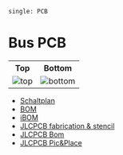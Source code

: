 ```{index}
single: PCB
```

# Bus PCB

<table>
  <tr><th>Top</th><th>Bottom</th></tr>
  <tr>
    <td><img src="../_static/bus/bus-3D_top.png" alt="top" /></td>
    <td><img src="../_static/bus/bus-3D_bottom.png" alt="bottom" /></td>
  </tr>
</table>

- [Schaltplan](../_static/bus/bus-schematic.pdf)
- [BOM](../_static/bus/bus-bom.html)
- [iBOM](../_static/bus/bus-ibom.html)
- [JLCPCB fabrication & stencil](../_static/bus/JLCPCB/bus-_JLCPCB_compress.zip)
- [JLCPCB Bom](../_static/bus/JLCPCB/bus_bom_jlc.csv)
- [JLCPCB Pic&Place](../_static/bus/JLCPCB/bus_cpl_jlc.csv)

